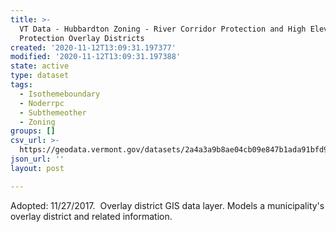```yaml
---
title: >-
  VT Data - Hubbardton Zoning - River Corridor Protection and High Elevation
  Protection Overlay Districts
created: '2020-11-12T13:09:31.197377'
modified: '2020-11-12T13:09:31.197388'
state: active
type: dataset
tags:
  - Isothemeboundary
  - Noderrpc
  - Subthemeother
  - Zoning
groups: []
csv_url: >-
  https://geodata.vermont.gov/datasets/2a4a3a9b8ae04cb09e847b1ada91bfd9_0.csv?outSR=%7B%22latestWkid%22%3A3857%2C%22wkid%22%3A102100%7D
json_url: ''
layout: post

---
```

Adopted: 11/27/2017.  Overlay district GIS data layer. Models a municipality's overlay district and related information.

